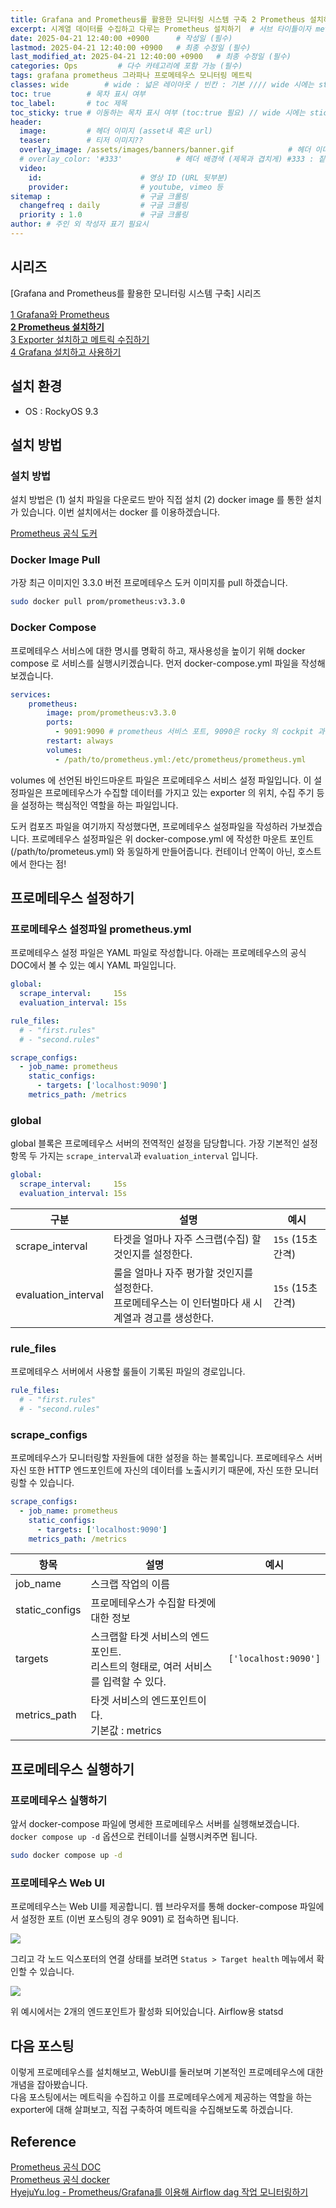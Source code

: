```yaml
---
title: Grafana and Prometheus를 활용한 모니터링 시스템 구축 2 Prometheus 설치하기 # 제목 (필수)
excerpt: 시계열 데이터를 수집하고 다루는 Prometheus 설치하기  # 서브 타이틀이자 meta description (필수)
date: 2025-04-21 12:40:00 +0900      # 작성일 (필수)
lastmod: 2025-04-21 12:40:00 +0900   # 최종 수정일 (필수)
last_modified_at: 2025-04-21 12:40:00 +0900   # 최종 수정일 (필수)
categories: Ops         # 다수 카테고리에 포함 가능 (필수)
tags: grafana prometheus 그라파나 프로메테우스 모니터링 메트릭                     # 태그 복수개 가능 (필수)
classes: wide        # wide : 넓은 레이아웃 / 빈칸 : 기본 //// wide 시에는 sticky toc 불가
toc: true        # 목차 표시 여부
toc_label:       # toc 제목
toc_sticky: true # 이동하는 목차 표시 여부 (toc:true 필요) // wide 시에는 sticky toc 불가
header: 
  image:         # 헤더 이미지 (asset내 혹은 url)
  teaser:        # 티저 이미지??
  overlay_image: /assets/images/banners/banner.gif            # 헤더 이미지 (제목과 겹치게)
  # overlay_color: '#333'            # 헤더 배경색 (제목과 겹치게) #333 : 짙은 회색 (필수)
  video:
    id:                      # 영상 ID (URL 뒷부분)
    provider:                # youtube, vimeo 등
sitemap :                    # 구글 크롤링
  changefreq : daily         # 구글 크롤링
  priority : 1.0             # 구글 크롤링
author: # 주인 외 작성자 표기 필요시
---
```

<!--postNo: 20250421_001-->

## 시리즈  

\[Grafana and Prometheus를 활용한 모니터링 시스템 구축\] 시리즈  

[1 Grafana와 Prometheus](https://whdrns2013.github.io/ops/20250420_001_grafana_prometheus/)  
<b><u>2 Prometheus 설치하기</u></b>  
[3 Exporter 설치하고 메트릭 수집하기](https://whdrns2013.github.io/ops/20250422_001_exporter/)  
[4 Grafana 설치하고 사용하기](https://whdrns2013.github.io/ops/20250430_001_grafana/)  

## 설치 환경  

- OS : RockyOS 9.3  

## 설치 방법  

### 설치 방법  

설치 방법은 (1) 설치 파일을 다운로드 받아 직접 설치 (2) docker image 를 통한 설치 가 있습니다. 이번 설치에서는 docker 를 이용하겠습니다.  

[Prometheus 공식 도커](https://hub.docker.com/r/prom/prometheus)  
### Docker Image Pull  

가장 최근 이미지인 3.3.0 버전 프로메테우스 도커 이미지를 pull 하겠습니다.  

```bash
sudo docker pull prom/prometheus:v3.3.0
```
### Docker Compose  

프로메테우스 서비스에 대한 명시를 명확히 하고, 재사용성을 높이기 위해 docker compose 로 서비스를 실행시키겠습니다. 먼저 docker-compose.yml 파일을 작성해보겠습니다.  

```yaml
services:
	prometheus:
		image: prom/prometheus:v3.3.0
		ports:
		  - 9091:9090 # prometheus 서비스 포트, 9090은 rocky 의 cockpit 과 중복
		restart: always
		volumes:
		  - /path/to/prometheus.yml:/etc/prometheus/prometheus.yml
```

volumes 에 선언된 바인드마운트 파일은 프로메테우스 서비스 설정 파일입니다. 이 설정파일은 프로메테우스가 수집할 데이터를 가지고 있는 exporter 의 위치, 수집 주기 등을 설정하는 핵심적인 역할을 하는 파일입니다.  

도커 컴포즈 파일을 여기까지 작성했다면, 프로메테우스 설정파일을 작성하러 가보겠습니다. 프로메테우스 설정파일은 위 docker-compose.yml 에 작성한 마운트 포인트(/path/to/prometeus.yml) 와 동일하게 만들어줍니다. 컨테이너 안쪽이 아닌, 호스트에서 한다는 점!  


## 프로메테우스 설정하기  

### 프로메테우스 설정파일 prometheus.yml  

프로메테우스 설정 파일은 YAML 파일로 작성합니다. 아래는 프로메테우스의 공식 DOC에서 볼 수 있는 예시 YAML 파일입니다.  

```yaml
global:
  scrape_interval:     15s
  evaluation_interval: 15s

rule_files:
  # - "first.rules"
  # - "second.rules"

scrape_configs:
  - job_name: prometheus
    static_configs:
      - targets: ['localhost:9090']
    metrics_path: /metrics
```

### global  

global 블록은 프로메테우스 서버의 전역적인 설정을 담당합니다. 가장 기본적인 설정 항목 두 가지는 `scrape_interval`과 `evaluation_interval` 입니다.  

```yaml
global:
  scrape_interval:     15s
  evaluation_interval: 15s
```

| 구분                  | 설명                                                             | 예시             |
| ------------------- | -------------------------------------------------------------- | -------------- |
| scrape_interval     | 타겟을 얼마나 자주 스크랩(수집) 할 것인지를 설정한다.                                | `15s` (15초 간격) |
| evaluation_interval | 룰을 얼마나 자주 평가할 것인지를 설정한다.<br>프로메테우스는 이 인터벌마다 새 시계열과 경고를 생성한다. | `15s` (15초 간격) |

### rule_files  

프로메테우스 서버에서 사용할 룰들이 기록된 파일의 경로입니다.  

```yml
rule_files:
  # - "first.rules"
  # - "second.rules"
```

### scrape_configs  

프로메테우스가 모니터링할 자원들에 대한 설정을 하는 블록입니다. 프로메테우스 서버 자신 또한 HTTP 엔드포인트에 자신의 데이터를 노출시키기 때문에, 자신 또한 모니터링할 수 있습니다.  

```yml
scrape_configs:
  - job_name: prometheus
    static_configs:
      - targets: ['localhost:9090']
    metrics_path: /metrics
```

| 항목             | 설명                                                 | 예시                   |
| -------------- | -------------------------------------------------- | -------------------- |
| job_name       | 스크랩 작업의 이름                                         |                      |
| static_configs | 프로메테우스가 수집할 타겟에 대한 정보                       |                      |
| targets        | 스크랩할 타겟 서비스의 엔드포인트.<br>리스트의 형태로, 여러 서비스를 입력할 수 있다. | `['localhost:9090']` |
| metrics_path   | 타겟 서비스의 엔드포인트이다.<br>기본값 : metrics                  |                      |




## 프로메테우스 실행하기  

### 프로메테우스 실행하기  

앞서 docker-compose 파일에 명세한 프로메테우스 서버를 실헹해보겠습니다. `docker compose up -d` 옵션으로 컨테이너를 실행시켜주면 됩니다.  

```bash
sudo docker compose up -d
```

### 프로메테우스 Web UI  

프로메테우스는 Web UI를 제공합니디. 웹 브라우저를 통해 docker-compose 파일에서 설정한 포트 (이번 포스팅의 경우 9091) 로 접속하면 됩니다.  

![](/assets/images/20250421_001_001.png)  

그리고 각 노드 익스포터의 연결 상태를 보려면 `Status > Target health` 메뉴에서 확인할 수 있습니다.   

![](/assets/images/20250421_001_002.png)  

위 예시에서는 2개의 엔드포인트가 활성화 되어있습니다. Airflow용 statsd


## 다음 포스팅  

이렇게 프로메테우스를 설치해보고, WebUI를 둘러보며 기본적인 프로메테우스에 대한 개념을 잡아봤습니다.  
다음 포스팅에서는 메트릭을 수집하고 이를 프로메테우스에게 제공하는 역할을 하는 exporter에 대해 살펴보고, 직접 구축하여 메트릭을 수집해보도록 하겠습니다.  


## Reference  

[Prometheus 공식 DOC](https://prometheus.io/docs/introduction/overview/)  
[Prometheus 공식 docker](https://hub.docker.com/u/prom)  
[HyejuYu.log - Prometheus/Grafana를 이용해 Airflow dag 작업 모니터링하기](https://velog.io/@dbgpwl34/DataEngineering-PrometheusGrafana%EB%A5%BC-%EC%9D%B4%EC%9A%A9%ED%95%B4-Airflow-dag-%EC%9E%91%EC%97%85-%EB%AA%A8%EB%8B%88%ED%84%B0%EB%A7%81%ED%95%98%EA%B8%B0)  

